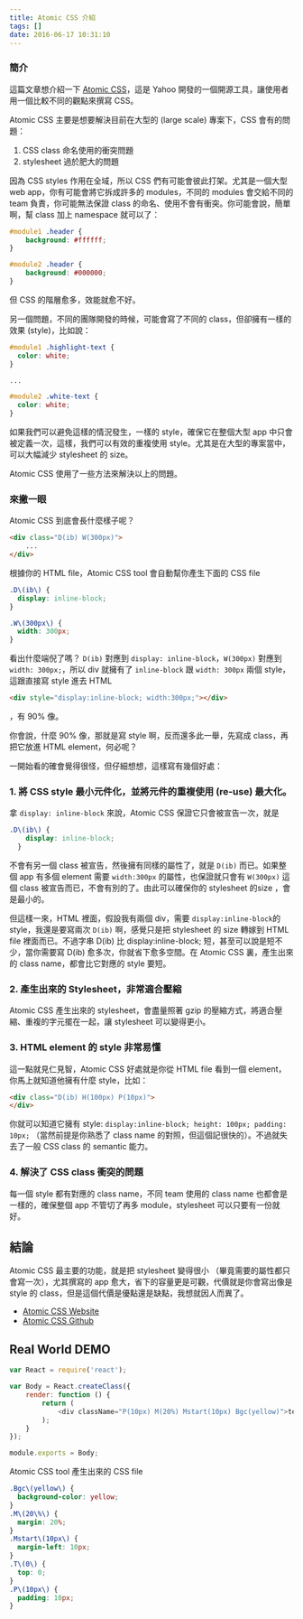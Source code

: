 ```yaml
---
title: Atomic CSS 介紹
tags: []
date: 2016-06-17 10:31:10
---
```


### 簡介

這篇文章想介紹一下 [Atomic CSS](http://acss.io/)，這是 Yahoo 開發的一個開源工具，讓使用者用一個比較不同的觀點來撰寫 CSS。

Atomic CSS 主要是想要解決目前在大型的 (large scale) 專案下，CSS 會有的問題：

1.  CSS class 命名使用的衝突問題
2.  stylesheet 過於肥大的問題

因為 CSS styles 作用在全域，所以 CSS 們有可能會彼此打架。尤其是一個大型 web app，你有可能會將它拆成許多的 modules，不同的 modules 會交給不同的 team 負責，你可能無法保證 class 的命名、使用不會有衝突。你可能會說，簡單啊，幫 class 加上 namespace 就可以了：

```css
#module1 .header {
    background: #ffffff;
}

#module2 .header {
    background: #000000;
}
```

但 CSS 的階層愈多，效能就愈不好。

另一個問題，不同的團隊開發的時候，可能會寫了不同的 class，但卻擁有一樣的效果 (style)，比如說：

```css
#module1 .highlight-text {
  color: white;
}

...

#module2 .white-text {
  color: white;
}
```

如果我們可以避免這樣的情況發生，一樣的 style，確保它在整個大型 app 中只會被定義一次，這樣，我們可以有效的重複使用 style。尤其是在大型的專案當中，可以大幅減少 stylesheet 的 size。

Atomic CSS 使用了一些方法來解決以上的問題。

### 來撇一眼

Atomic CSS 到底會長什麼樣子呢？

```html
<div class="D(ib) W(300px)">
    ...
</div>
```

根據你的 HTML file，Atomic CSS tool 會自動幫你產生下面的 CSS file

```css
.D\(ib\) {
  display: inline-block;
}

.W\(300px\) {
  width: 300px;
}
```

看出什麼端倪了嗎？ `D(ib)` 對應到 `display: inline-block`，`W(300px)` 對應到 `width: 300px;`，所以 div 就擁有了 `inline-block` 跟 `width: 300px` 兩個 style，這跟直接寫 style 進去 HTML 

```html
<div style="display:inline-block; width:300px;"></div>
```

，有 90% 像。

你會說，什麼 90% 像，那就是寫 style 啊，反而還多此一舉，先寫成 class，再把它放進 HTML element，何必呢？

一開始看的確會覺得很怪，但仔細想想，這樣寫有幾個好處：

### 1\. 將 CSS style 最小元件化，並將元件的重複使用 (re-use) 最大化。

拿 `display: inline-block` 來說，Atomic CSS 保證它只會被宣告一次，就是

```css
.D\(ib\) {
    display: inline-block;
  }
```

不會有另一個 class 被宣告，然後擁有同樣的屬性了，就是 `D(ib)` 而已。如果整個 app 有多個 element 需要 `width:300px` 的屬性，也保證就只會有 `W(300px)` 這個 class 被宣告而已，不會有別的了。由此可以確保你的 stylesheet 的size ，會是最小的。

但這樣一來，HTML 裡面，假設我有兩個 div，需要 `display:inline-block`的 style，我還是要寫兩次 `D(ib)` 啊，感覺只是把 stylesheet 的 size 轉嫁到 HTML file 裡面而已。不過字串 D(ib) 比 display:inline-block; 短，甚至可以說是短不少，當你需要寫 D(ib) 愈多次，你就省下愈多空間。在 Atomic CSS 裏，產生出來的 class name，都會比它對應的 style 要短。

### 2\. 產生出來的 Stylesheet，非常適合壓縮

Atomic CSS 產生出來的 stylesheet，會盡量照著 gzip 的壓縮方式，將適合壓縮、重複的字元擺在一起，讓 stylesheet 可以變得更小。

### 3\. HTML element 的 style 非常易懂

這一點就見仁見智，Atomic CSS 好處就是你從 HTML file 看到一個 element，你馬上就知道他擁有什麼 style，比如：

```html
<div class="D(ib) H(100px) P(10px)">
</div>
```

你就可以知道它擁有 style: `display:inline-block; height: 100px; padding: 10px;` （當然前提是你熟悉了 class name 的對照，但這個記很快的）。不過就失去了一般 CSS class 的 semantic 能力。

### 4\. 解決了 CSS class 衝突的問題

每一個 style 都有對應的 class name，不同 team 使用的 class name 也都會是一樣的，確保整個 app 不管切了再多 module，stylesheet 可以只要有一份就好。

## 結論

Atomic CSS 最主要的功能，就是把 stylesheet 變得很小 （畢竟需要的屬性都只會寫一次），尤其撰寫的 app 愈大，省下的容量更是可觀，代價就是你會寫出像是 style 的 class，但是這個代價是優點還是缺點，我想就因人而異了。

*   [Atomic CSS Website](http://acss.io/)
*   [Atomic CSS Github](https://github.com/acss-io/atomizer)

## Real World DEMO

```Javascript
var React = require('react');

var Body = React.createClass({
    render: function () {
        return (
            <div className="P(10px) M(20%) Mstart(10px) Bgc(yellow)">test</div>
        );
    }
});

module.exports = Body;
```


Atomic CSS tool 產生出來的 CSS file
```css
.Bgc\(yellow\) {
  background-color: yellow;
}
.M\(20\%\) {
  margin: 20%;
}
.Mstart\(10px\) {
  margin-left: 10px;
}
.T\(0\) {
  top: 0;
}
.P\(10px\) {
  padding: 10px;
}

```
